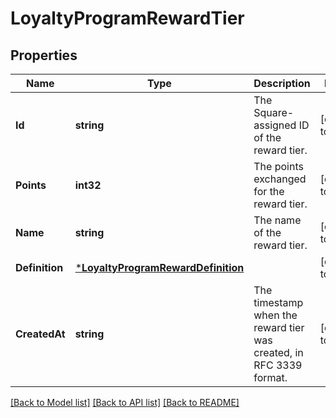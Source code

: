 # LoyaltyProgramRewardTier

## Properties
Name | Type | Description | Notes
------------ | ------------- | ------------- | -------------
**Id** | **string** | The Square-assigned ID of the reward tier. | [default to null]
**Points** | **int32** | The points exchanged for the reward tier. | [default to null]
**Name** | **string** | The name of the reward tier. | [default to null]
**Definition** | [***LoyaltyProgramRewardDefinition**](LoyaltyProgramRewardDefinition.md) |  | [default to null]
**CreatedAt** | **string** | The timestamp when the reward tier was created, in RFC 3339 format. | [default to null]

[[Back to Model list]](../README.md#documentation-for-models) [[Back to API list]](../README.md#documentation-for-api-endpoints) [[Back to README]](../README.md)

